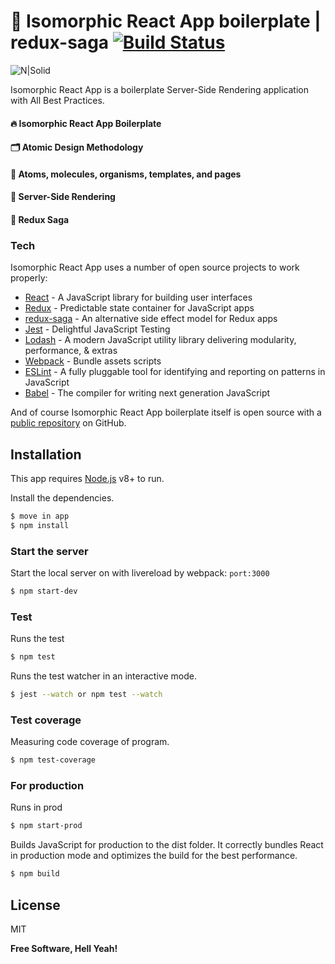 # 💎 Isomorphic React App boilerplate | redux-saga [![Build Status](https://travis-ci.org/PyColors/isomorphic-boilerplate-redux-saga.svg?branch=master)](https://travis-ci.org/PyColors/isomorphic-boilerplate-redux-saga)

![N|Solid](https://miro.medium.com/max/760/1*0rQPWeFL-s65cG9d-MMm6A.png) 

Isomorphic React App is a boilerplate Server-Side Rendering application with All Best Practices.  

#### 🔥 Isomorphic React App Boilerplate
#### 🗂 Atomic Design Methodology
#### 🧬 Atoms, molecules, organisms, templates, and pages
#### 🎉 Server-Side Rendering
#### 📁 Redux Saga

### Tech

Isomorphic React App uses a number of open source projects to work properly:

* [React] - A JavaScript library for building user interfaces
* [Redux] - Predictable state container for JavaScript apps
* [redux-saga] - An alternative side effect model for Redux apps
* [Jest] - Delightful JavaScript Testing
* [Lodash] - A modern JavaScript utility library delivering modularity, performance, & extras
* [Webpack] - Bundle assets scripts
* [ESLint] - A fully pluggable tool for identifying and reporting on patterns in JavaScript
* [Babel] - The compiler for writing next generation JavaScript

And of course Isomorphic React App boilerplate itself is open source with a [public repository][dill] on GitHub.

## Installation

This app requires [Node.js](https://nodejs.org/) v8+ to run.

Install the dependencies.

```sh
$ move in app
$ npm install
```

### Start the server

Start the local server on with livereload by webpack: `port:3000`

```sh
$ npm start-dev
```

### Test

Runs the test

```sh
$ npm test
```

Runs the test watcher in an interactive mode.

```sh
$ jest --watch or npm test --watch
```
### Test coverage

Measuring code coverage of program.

```sh
$ npm test-coverage
```

### For production

Runs in prod

```sh
$ npm start-prod
```

Builds JavaScript for production to the dist folder. 
It correctly bundles React in production mode and optimizes the build for the best performance.

```sh
$ npm build
```

License
----

MIT

**Free Software, Hell Yeah!**

[//]: # 
   [dill]: <https://github.com/PyColors/isomorphic-boilerplate-redux-saga>
   [React]: <https://github.com/facebook/react>
   [Jest]: <https://github.com/facebook/jest>
   [Webpack]: <https://github.com/webpack/webpack>
   [Lodash]: <https://github.com/lodash/lodash>
   [ESLint]: <https://github.com/eslint/eslint>
   [Babel]: <https://babeljs.io/>
   [redux-saga]: <https://github.com/redux-saga/redux-saga>
   [redux]: <https://github.com/reduxjs/redux>

